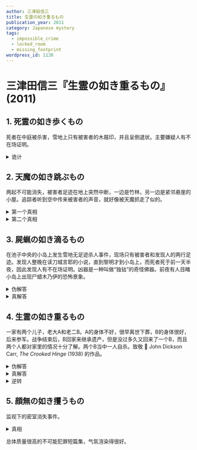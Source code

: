 ```yaml
---
author: 三津田信三
title: 生霊の如き重るもの
publication_year: 2011
category: Japanese mystery
tags:
  - impossible_crime
  - locked_room
  - missing_footprint
wordpress_id: 1138
---
```


# 三津田信三『生霊の如き重るもの』(2011)

## 1. 死霊の如き歩くもの

死者在中庭被杀害，雪地上只有被害者的木屐印，并且呈倒退状。主要嫌疑人有不在场证明。

<details><summary>诡计</summary>
被害者放风筝，所以留下倒退足迹。凶手在远处高阁上将毒管顺着风筝线滑下刺中被害者。
</details>

## 2. 天魔の如き跳ぶもの

两起不可能消失，被害者足迹在地上突然中断，一边是竹林，另一边是紧邻悬崖的小屋。追踪者听到空中传来被害者的声音，就好像被天魔抓走了似的。

<details><summary>第一个真相</summary>
被害者爬到竹子上，被压弯的竹子反弹掉下悬崖。
</details>

<details><summary>第二个真相</summary>
追踪者用很长的锄头把被害者（小孩）挑起并抓走。
</details>

## 3. 屍蝋の如き滴るもの

在池子中央的小岛上发生雪地无足迹杀人事件，现场只有被害者和发现人的两行足迹。发现人整晚在读刀城言耶的小说，直到黎明才到小岛上，而死者死于前一天半夜，因此发现人有不在场证明。凶器是一种叫做“独钴”的奇怪佛器。前夜有人目睹小岛上出现尸蜡木乃伊的恐怖景象。

<details><summary>伪解答</summary>
用投石机投掷凶器。
</details>

<details><summary>真解答</summary>
发现者是凶手，他行凶之后没有马上回到岛上，而是等着下雪消除自己的足迹。可是一直没有再下大雪，到黎明的时候他改变计划，假装刚发现尸体，回去离着很远把刀城言耶喊出来。他为了证明自己一直在看书，让警察去楼上取下刀城言耶的小说笔记本，但警察拿来的其实是他的另一个一模一样的笔记本（警察没有仔细查看里面的内容）。他因为通宵在雪地里读小说所以感冒，证人看到的木乃伊是他因为寒冷在身上裹了报纸的样子。
</details>

## 4. 生霊の如き重るもの

一家有两个儿子，老大A和老二B。A的身体不好，很早离世下葬，B的身体很好，后来参军。战争结束后，B回家来继承遗产，但是没过多久又回来了一个B，而且两个人都对家里的情况十分了解。两个B当中一人自杀。致敬 :open_book: John Dickson Carr, *The Crooked Hinge* (1938) 的作品。

<details><summary>伪解答</summary>
家里的仆人C是私生子，他冒充B并杀死真正的B。
</details>

<details><summary>真解答</summary>
当年A其实没有死，为了逃避战争在棺材里假死。
</details>

<details><summary>逆转</summary>
杀死B的是家里的第三个儿子，动机是等身体虚弱的A死后好继承遗产。
</details>

## 5. 顔無の如き攫うもの

监视下的密室消失事件。

<details><summary>真相</summary>
凶手杀人肢解之后，强迫五人形成共犯关系，每人带了尸体的一部分出来。
</details>

总体质量很高的不可能犯罪短篇集，气氛渲染得很好。